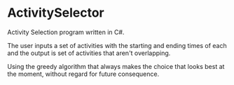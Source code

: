 # ActivitySelector
Activity Selection program written in C#.

The user inputs a set of activities with the starting and ending times of each and the output is set of activities that aren't overlapping.

Using the greedy algorithm that always makes the choice that looks best at the moment, without regard for future consequence.
